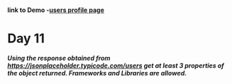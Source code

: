 #### link to Demo -[users profile page](https://abiola-farounbi.github.io/day11/)

Day 11
==========
##### Using the response obtained from https://jsonplaceholder.typicode.com/users get at least 3 properties of the object returned. Frameworks and Libraries are allowed. 
